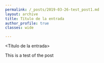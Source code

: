 ```yaml
---
permalink: /_posts/2019-03-26-test_post1.md
layout: archive
title: Título de la entrada
author_profile: true 
classes: wide

---
```

<Título de la entrada>

This is a test of the post
